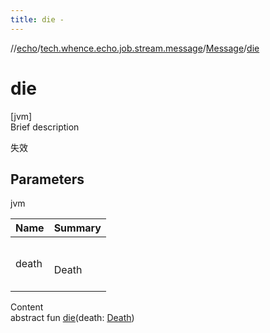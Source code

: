 ```yaml
---
title: die -
---
```

//[echo](../../index.md)/[tech.whence.echo.job.stream.message](../index.md)/[Message](index.md)/[die](die.md)



# die  
[jvm]  
Brief description  


失效



## Parameters  
  
jvm  
  
|  Name|  Summary| 
|---|---|
| death| <br><br>Death<br><br>
  
  
Content  
abstract fun [die](die.md)(death: [Death](../-death/index.md))  



